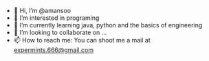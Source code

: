 - 👋 Hi, I’m @amansoo
- 👀 I’m interested in programing
- 🌱 I’m currently learning java, python and the basics of engineering 
- 💞️ I’m looking to collaborate on ...
- 📫 How to reach me: You can shoot me a mail at expermints.666@gmail.com

<!---
amansoo/amansoo is a ✨ special ✨ repository because its `README.md` (this file) appears on your GitHub profile.
You can click the Preview link to take a look at your changes.
--->
